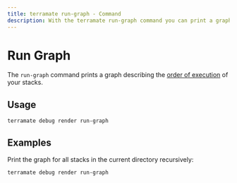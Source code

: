 ```yaml
---
title: terramate run-graph - Command
description: With the terramate run-graph command you can print a graph describing the order of execution of your stacks.
---
```


# Run Graph

The `run-graph` command prints a graph describing the [order of execution](../orchestration/index.md) of your stacks.

## Usage

`terramate debug render run-graph`

## Examples

Print the graph for all stacks in the current directory recursively:

```bash
terramate debug render run-graph
```

